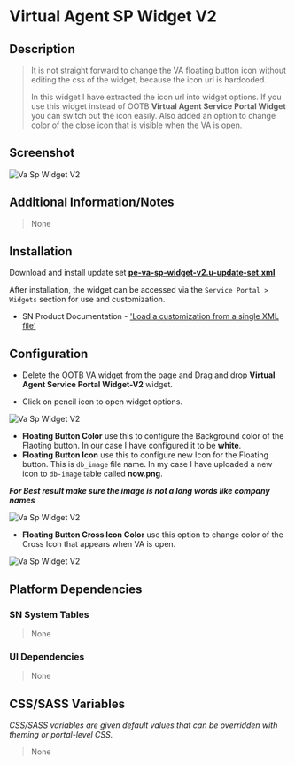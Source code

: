 # Virtual Agent SP Widget V2

## Description

>It is not straight forward to change the VA floating button icon without editing the css of the widget, because the icon url is hardcoded. 
>
>In this widget I have extracted the icon url into widget options. If you use this widget instead of OOTB **Virtual Agent Service Portal Widget** you can switch out the icon easily. Also added an option to change color of the close icon that is visible when the VA is open.

## Screenshot

![Va Sp Widget V2](https://raw.githubusercontent.com/platform-experience/serviceportal-widget-library/master/src/pe-va-sp-widget-v2/images/va-floating-button.png)

## Additional Information/Notes

> None

## Installation

Download and install update set **[pe-va-sp-widget-v2.u-update-set.xml](https://github.com/platform-experience/serviceportal-widget-library/blob/master/src/pe-va-sp-widget-v2/pe-va-sp-widget-v2.u-update-set.xml)**

After installation, the widget can be accessed via the `Service Portal > Widgets` section for use and customization.

* SN Product Documentation - ['Load a customization from a single XML file'](https://docs.servicenow.com/bundle/kingston-application-development/page/build/system-update-sets/task/t_SaveAnUpdateSetAsAnXMLFile.html)

## Configuration

* Delete the OOTB VA widget from the page and Drag and drop **Virtual Agent Service Portal Widget-V2** widget.

* Click on pencil icon to open widget options.

![Va Sp Widget V2](https://raw.githubusercontent.com/platform-experience/serviceportal-widget-library/master/src/pe-va-sp-widget-v2/images/widget-options.png)

* **Floating Button Color** use this to configure the Background color of the Flaoting button. In our case I have configured it to be **white**.
* **Floating Button Icon** use this to configure new Icon  for the Floating button. This is `db_image` file name. In my case I have uploaded a new icon to `db-image` table called **now.png**. 

**_For Best result make sure the image is not a long words like company names_**

![Va Sp Widget V2](https://raw.githubusercontent.com/platform-experience/serviceportal-widget-library/master/src/pe-va-sp-widget-v2/images/options-explain1.png)

* **Floating Button Cross Icon Color** use this option to change color of the Cross Icon that appears when VA is open.

![Va Sp Widget V2](https://raw.githubusercontent.com/platform-experience/serviceportal-widget-library/master/src/pe-va-sp-widget-v2/images/cross-icon.png)




## Platform Dependencies

### SN System Tables

> None

### UI Dependencies

> None

## CSS/SASS Variables

_CSS/SASS variables are given default values that can be overridden with theming or portal-level CSS._

> None
